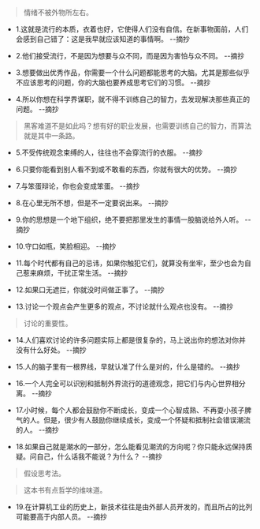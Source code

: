 >情绪不被外物所左右。

- 1.这就是流行的本质，衣着也好，它使得人们没有自信。在新事物面前，人们会感到自己错了：这是我早就应该知道的事情啊。 --摘抄

- 2.他们接受流行，不是因为想要与众不同，而是因为害怕与众不同。 --摘抄

- 3.想要做出优秀作品，你需要一个什么问题都能思考的大脑。尤其是那些似乎不应该思考的问题，你的大脑也要养成思考它们的习惯。 --摘抄

- 4.所以你想在科学界谋职，就不得不训练自己的智力，去发现解决那些真正的问题。 --摘抄

>黑客难道不是如此吗？想有好的职业发展，也需要训练自己的智力，而算法就是其中一条路。

- 5.不受传统观念束缚的人，往往也不会穿流行的衣服。 --摘抄

- 6.只要你能看到别人看不到或不敢看的东西，你就有很大的优势。 --摘抄

- 7.与笨蛋辩论，你也会变成笨蛋。 --摘抄

- 8.在心里无所不想，但是不一定要说出来。 --摘抄

- 9.你的思想是一个地下组织，绝不要把那里发生的事情一股脑说给外人听。 --摘抄

- 10.守口如瓶，笑脸相迎。 --摘抄

- 11.每个时代都有自己的忌讳，如果你触犯它们，就算没有坐牢，至少也会为自己惹来麻烦，干扰正常生活。 --摘抄

- 12.如果口无遮拦，你就没时间做正事了。 --摘抄

- 13.讨论一个观点会产生更多的观点，不讨论就什么观点也没有。 --摘抄

>讨论的重要性。

- 14.人们喜欢讨论的许多问题实际上都是很复杂的，马上说出你的想法对你并没有什么好处。 --摘抄

- 15.人的脑子里有一根界线，早就认准了什么是对的，什么是错的。 --摘抄

- 16.一个人完全可以识别和抵制外界流行的道德观念，把它们与内心世界相分离。 --摘抄

- 17.小时候，每个人都会鼓励你不断成长，变成一个心智成熟、不再耍小孩子脾气的人。但是，很少有人鼓励你继续成长，变成一个怀疑和抵制社会错误潮流的人。 --摘抄

- 18.如果自己就是潮水的一部分，怎么能看见潮流的方向呢？你只能永远保持质疑。问自己，什么话我不能说？为什么？ --摘抄

>假设思考法。

>这本书有点哲学的维味道。

- 19.在计算机工业的历史上，新技术往往是由外部人员开发的，而且所占的比列可能要高于内部人员。 --摘抄
